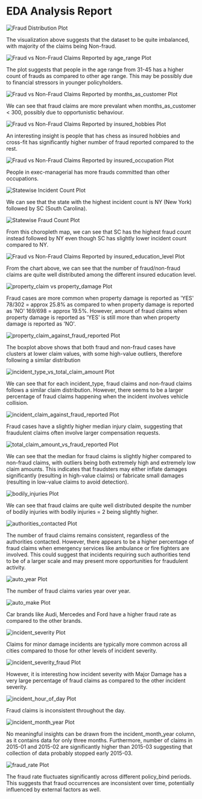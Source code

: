 # EDA Analysis Report

![Fraud Distribution Plot](fraud_distribution.png)

The visualization above suggests that the dataset to be quite imbalanced, with majority of the claims being Non-fraud.

![Fraud vs Non-Fraud Claims Reported by age_range Plot](age_range.png)

The plot suggests that people in the age range from 31-45 has a higher count of frauds as compared to other age range. This may be possibly due to financial stressors in younger policyholders.

![Fraud vs Non-Fraud Claims Reported by months_as_customer Plot](months_as_customer.png)

We can see that fraud claims are more prevalant when months_as_customer < 300, possibly due to opportunistic behaviour.

![Fraud vs Non-Fraud Claims Reported by insured_hobbies Plot](insured_hobbies.png)

An interesting insight is people that has chess as insured hobbies and cross-fit has significantly higher number of fraud reported compared to the rest.

![Fraud vs Non-Fraud Claims Reported by insured_occupation Plot](insured_occupation.png)

People in exec-managerial has more frauds committed than other occupations.

![Statewise Incident Count Plot](statewise_incident_count.png)

We can see that the state with the highest incident count is NY (New York) followed by SC (South Carolina).

![Statewise Fraud Count Plot](statewise_fraud_count.png)

From this choropleth map, we can see that SC has the highest fraud count instead followed by NY even though SC has slightly lower incident count compared to NY.

![Fraud vs Non-Fraud Claims Reported by insured_education_level Plot](insured_education_level.png)

From the chart above, we can see that the number of fraud/non-fraud claims are quite well distributed among the different insured education level.

![property_claim vs property_damage Plot](property_claim_vs_property_damage.png)

Fraud cases are more common when property damage is reported as 'YES' 78/302 = approx 25.8% as compared to when property damage is reported as 'NO' 169/698 = approx 19.5%. However, amount of fraud claims when property damage is reported as 'YES' is still more than when property damage is reported as 'NO'.

![property_claim_against_fraud_reported Plot](property_claim_against_fraud_reported.png)

The boxplot above shows that both fraud and non-fraud cases have clusters at lower claim values, with some high-value outliers, therefore following a similar distribution

![incident_type_vs_total_claim_amount Plot](incident_type_vs_total_claim_amount.png)

We can see that for each incident_type, fraud claims and non-fraud claims follows a similar claim distribution. However, there seems to be a larger percentage of fraud claims happening when the incident involves vehicle collision.

![incident_claim_against_fraud_reported Plot](incident_claim_against_fraud_reported.png)

Fraud cases have a slightly higher median injury claim, suggesting that fraudulent claims often involve larger compensation requests.

![total_claim_amount_vs_fraud_reported Plot](total_claim_amount_vs_fraud_reported.png)

We can see that the median for fraud claims is slightly higher compared to non-fraud claims, with outliers being both extremely high and extremely low claim amounts. This indicates that fraudsters may either inflate damages significantly (resulting in high-value claims) or fabricate small damages (resulting in low-value claims to avoid detection).

![bodily_injuries Plot](bodily_injuries.png)

We can see that fraud claims are quite well distributed despite the number of bodily injuries with bodily injuries = 2 being slightly higher.

![authorities_contacted Plot](authorities_contacted.png)

The number of fraud claims remains consistent, regardless of the authorities contacted. However, there appears to be a higher percentage of fraud claims when emergency services like ambulance or fire fighters are involved. This could suggest that incidents requiring such authorities tend to be of a larger scale and may present more opportunities for fraudulent activity.

![auto_year Plot](auto_year.png)

The number of fraud claims varies year over year.

![auto_make Plot](auto_make.png)

Car brands like Audi, Mercedes and Ford have a higher fraud rate as compared to the other brands.

![incident_severity Plot](incident_severity.png)

Claims for minor damage incidents are typically more common across all cities compared to those for other levels of incident severity.

![incident_severity_fraud Plot](incident_severity_fraud.png)

However, it is interesting how incident severity with Major Damage has a very large percentage of fraud claims as compared to the other incident severity.

![incident_hour_of_day Plot](incident_hour_of_day.png)

Fraud claims is inconsistent throughout the day.

![incident_month_year Plot](incident_month_year.png)

No meaningful insights can be drawn from the incident_month_year column, as it contains data for only three months. Furthermore, number of claims in 2015-01 and 2015-02 are significantly higher than 2015-03 suggesting that collection of data probably stopped early 2015-03.

![fraud_rate Plot](fraud_rate.png)

The fraud rate fluctuates significantly across different policy_bind periods. This suggests that fraud occurrences are inconsistent over time, potentially influenced by external factors as well.
